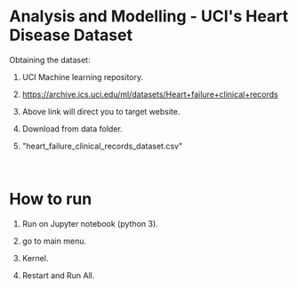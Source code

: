 # Analysis and Modelling - UCI's Heart Disease Dataset



Obtaining the dataset:

1) UCI Machine learning repository.

2) https://archive.ics.uci.edu/ml/datasets/Heart+failure+clinical+records

3) Above link will direct you to target website.

4) Download from data folder.

5) "heart_failure_clinical_records_dataset.csv"

<br>


# How to run

1) Run on Jupyter notebook (python 3).

2) go to main menu.

3) Kernel.

4) Restart and Run All.




